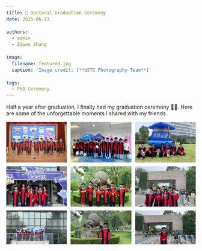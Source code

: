 ```yaml
---
title: 🎉 Doctoral Graduation Ceremony
date: 2025-06-13

authors:
  - admin
  - Ziwen Zhang

image:
  filename: featured.jpg
  caption: 'Image credit: [**USTC Photography Team**]'

tags:
  - PhD Ceremony
---
```

<!--more-->

Half a year after graduation, I finally had my graduation ceremony 🥳🍻. Here are some of the unforgettable moments I shared with my friends.

<div style="display: flex; flex-wrap: wrap; gap: 10px;">
  <img src="./fpic0.jpg" alt="Photo 00" style="width: 32%;">
  <img src="./pic0.jpg" alt="Photo 0" style="width: 32%;">
  <img src="./pic1.jpg" alt="Photo 1" style="width: 32%;">
  <img src="./pic2.jpg" alt="Photo 2" style="width: 32%;">
  <img src="./pic3.jpg" alt="Photo 3" style="width: 32%;">
  <img src="./pic4.jpg" alt="Photo 4" style="width: 32%;">
  <img src="./pic5.jpg" alt="Photo 5" style="width: 32%;">
  <img src="./pic7.jpg" alt="Photo 6" style="width: 32%;">
  <img src="./pic8.jpg" alt="Photo 7" style="width: 32%;">
</div>